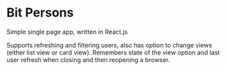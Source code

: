 # Bit Persons

Simple single page app, written in React.js

Supports refreshing and filtering users, also has option to change views (either list view or card view). Remembers state of the view option and last user refresh when closing and then reopening a browser.
